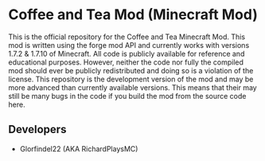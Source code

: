 Coffee and Tea Mod (Minecraft Mod)
==============

This is the official repository for the Coffee and Tea Minecraft Mod. This mod is written using the forge mod API and currently works with versions 1.7.2 & 1.7.10 of Minecraft. All code is publicly available for reference and educational purposes. However, neither the code nor fully the compiled mod should ever be publicly redistributed and doing so is a violation of the license. This repository is the development version of the mod and may be more advanced than currently available versions. This means that their may still be many bugs in the code if you build the mod from the source code here.  

Developers
--------------
- Glorfindel22 (AKA RichardPlaysMC)